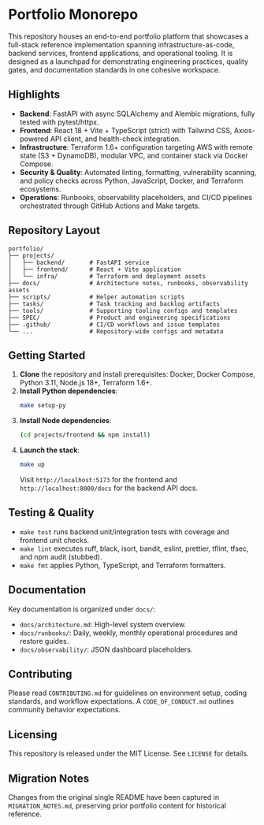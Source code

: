 # Portfolio Monorepo

This repository houses an end-to-end portfolio platform that showcases a full-stack reference implementation spanning infrastructure-as-code, backend services, frontend applications, and operational tooling. It is designed as a launchpad for demonstrating engineering practices, quality gates, and documentation standards in one cohesive workspace.

## Highlights
- **Backend**: FastAPI with async SQLAlchemy and Alembic migrations, fully tested with pytest/httpx.
- **Frontend**: React 18 + Vite + TypeScript (strict) with Tailwind CSS, Axios-powered API client, and health-check integration.
- **Infrastructure**: Terraform 1.6+ configuration targeting AWS with remote state (S3 + DynamoDB), modular VPC, and container stack via Docker Compose.
- **Security & Quality**: Automated linting, formatting, vulnerability scanning, and policy checks across Python, JavaScript, Docker, and Terraform ecosystems.
- **Operations**: Runbooks, observability placeholders, and CI/CD pipelines orchestrated through GitHub Actions and Make targets.

## Repository Layout
```
portfolio/
├── projects/
│   ├── backend/       # FastAPI service
│   ├── frontend/      # React + Vite application
│   └── infra/         # Terraform and deployment assets
├── docs/              # Architecture notes, runbooks, observability assets
├── scripts/           # Helper automation scripts
├── tasks/             # Task tracking and backlog artifacts
├── tools/             # Supporting tooling configs and templates
├── SPEC/              # Product and engineering specifications
├── .github/           # CI/CD workflows and issue templates
└── ...                # Repository-wide configs and metadata
```

## Getting Started
1. **Clone** the repository and install prerequisites: Docker, Docker Compose, Python 3.11, Node.js 18+, Terraform 1.6+.
2. **Install Python dependencies**:
   ```bash
   make setup-py
   ```
3. **Install Node dependencies**:
   ```bash
   (cd projects/frontend && npm install)
   ```
4. **Launch the stack**:
   ```bash
   make up
   ```
   Visit `http://localhost:5173` for the frontend and `http://localhost:8000/docs` for the backend API docs.

## Testing & Quality
- `make test` runs backend unit/integration tests with coverage and frontend unit checks.
- `make lint` executes ruff, black, isort, bandit, eslint, prettier, tflint, tfsec, and npm audit (stubbed).
- `make fmt` applies Python, TypeScript, and Terraform formatters.

## Documentation
Key documentation is organized under `docs/`:
- `docs/architecture.md`: High-level system overview.
- `docs/runbooks/`: Daily, weekly, monthly operational procedures and restore guides.
- `docs/observability/`: JSON dashboard placeholders.

## Contributing
Please read `CONTRIBUTING.md` for guidelines on environment setup, coding standards, and workflow expectations. A `CODE_OF_CONDUCT.md` outlines community behavior expectations.

## Licensing
This repository is released under the MIT License. See `LICENSE` for details.

## Migration Notes
Changes from the original single README have been captured in `MIGRATION_NOTES.md`, preserving prior portfolio content for historical reference.

